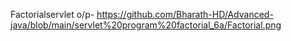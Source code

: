 Factorialservlet o/p- https://github.com/Bharath-HD/Advanced-java/blob/main/servlet%20program%20factorial_6a/Factorial.png
